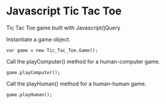 # Javascript Tic Tac Toe
Tic Tac Toe game built with Javascript/jQuery

Instantiate a game object. 

```
var game = new Tic_Tac_Toe.Game();
```

Call the playComputer() method for a human-computer game.

```
game.playComputer();
```

Call the playHuman() method for a human-human game.

```
game.playHuman();
```